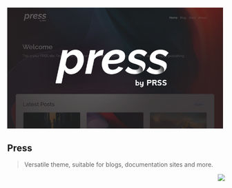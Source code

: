 <p>
  <img src="./public/thumbnail.png" width="500" />
  <h2>Press</h2>
  <blockquote>Versatile theme, suitable for blogs, documentation sites and more.</blockquote>
</p>

<div align="right">
  <p><a href="https://prss.io"><img src="https://i.imgur.com/5OQD7eL.png" width="130" /></a></p>
</div>
